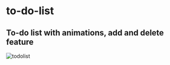 # to-do-list
## To-do list with animations, add and delete feature
![todolist](https://friendswithanne.com/wp-content/uploads/2019/12/Screen-Shot-2019-12-11-at-8.30.12-PM.png)
